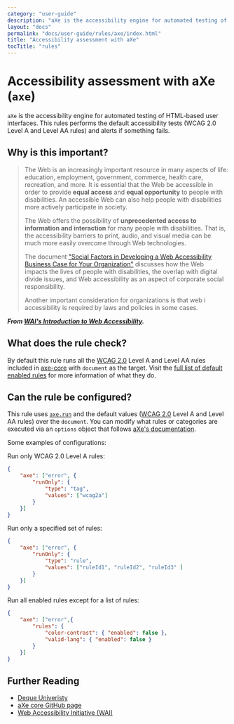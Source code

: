 ```yaml
---
category: "user-guide"
description: "aXe is the accessibility engine for automated testing of HTML-baseduser interfaces. This rules performs the default accessibility tests(WCAG 2.0 Level A and Level AA rules) and alerts if something fails."
layout: "docs"
permalink: "docs/user-guide/rules/axe/index.html"
title: "Accessibility assessment with aXe"
tocTitle: "rules"
---
```

# Accessibility assessment with aXe (`axe`)

`aXe` is the accessibility engine for automated testing of HTML-based
user interfaces. This rules performs the default accessibility tests
(WCAG 2.0 Level A and Level AA rules) and alerts if something fails.

## Why is this important?

> The Web is an increasingly important resource in many aspects
of life: education, employment, government, commerce, health care,
recreation, and more. It is essential that the Web be accessible
in order to provide **equal access** and **equal opportunity** to
people with disabilities. An accessible Web can also help people
with disabilities more actively participate in society.
>
> The Web offers the possibility of **unprecedented access to
information and interaction** for many people with disabilities.
That is, the accessibility barriers to print, audio, and visual
media can be much more easily overcome through Web technologies.
>
> The document ["Social Factors in Developing a Web Accessibility
Business Case for Your Organization"][wai soc] discusses how the
Web impacts the lives of people with disabilities, the overlap with
digital divide issues, and Web accessibility as an aspect of corporate
social responsibility.
>
> Another important consideration for organizations is that web i
accessibility is required by laws and policies in some cases.

***From [WAI's Introduction to Web Accessibility][wai].***

## What does the rule check?

By default this rule runs all the [WCAG 2.0][wcag 2.0] Level A and
Level AA rules included in [axe-core][axe core] with `document` as
the target. Visit the [full list of default enabled rules][axe rules]
for more information of what they do.

## Can the rule be configured?

This rule uses [`axe.run`][axe.run] and the default values ([WCAG
2.0][wcag 2.0] Level A and Level AA rules) over the `document`.
You can modify what rules or categories are executed via an `options`
object that follows [aXe's documentation][axe docs].

Some examples of configurations:

Run only WCAG 2.0 Level A rules:

```json
{
    "axe": ["error", {
        "runOnly": {
            "type": "tag",
            "values": ["wcag2a"]
        }
    }]
}
```

Run only a specified set of rules:

```json
{
    "axe": ["error", {
        "runOnly": {
            "type": "rule",
            "values": ["ruleId1", "ruleId2", "ruleId3" ]
        }
    }]
}
```

Run all enabled rules except for a list of rules:

```json
{
    "axe": ["error",{
        "rules": {
            "color-contrast": { "enabled": false },
            "valid-lang": { "enabled": false }
        }
    }]
}
```

## Further Reading

* [Deque Univeristy](https://dequeuniversity.com/)
* [aXe core GitHub page][axe core]
* [Web Accessibility Initiative (WAI)](https://www.w3.org/WAI/)

<!-- Link labels: -->

[axe core]: https://github.com/dequelabs/axe-core/
[axe docs]: https://github.com/dequelabs/axe-core/blob/develop/doc/API.md#options-parameter
[axe rules]: https://github.com/dequelabs/axe-core/blob/develop/doc/rule-descriptions.md
[axe.run]: https://github.com/dequelabs/axe-core/blob/develop/doc/API.md#api-name-axerun
[wai soc]: https://www.w3.org/WAI/bcase/soc
[wai]: https://www.w3.org/WAI/intro/accessibility.php
[wcag 2.0]: https://www.w3.org/TR/WCAG20/

